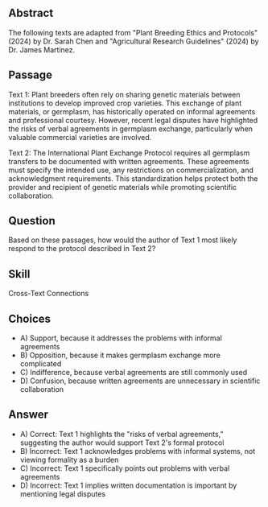 ## Abstract
The following texts are adapted from "Plant Breeding Ethics and Protocols" (2024) by Dr. Sarah Chen and "Agricultural Research Guidelines" (2024) by Dr. James Martinez.

## Passage
Text 1:
Plant breeders often rely on sharing genetic materials between institutions to develop improved crop varieties. This exchange of plant materials, or germplasm, has historically operated on informal agreements and professional courtesy. However, recent legal disputes have highlighted the risks of verbal agreements in germplasm exchange, particularly when valuable commercial varieties are involved.

Text 2:
The International Plant Exchange Protocol requires all germplasm transfers to be documented with written agreements. These agreements must specify the intended use, any restrictions on commercialization, and acknowledgment requirements. This standardization helps protect both the provider and recipient of genetic materials while promoting scientific collaboration.

## Question
Based on these passages, how would the author of Text 1 most likely respond to the protocol described in Text 2?

## Skill
Cross-Text Connections

## Choices
- A) Support, because it addresses the problems with informal agreements
- B) Opposition, because it makes germplasm exchange more complicated
- C) Indifference, because verbal agreements are still commonly used
- D) Confusion, because written agreements are unnecessary in scientific collaboration

## Answer
- A) Correct: Text 1 highlights the "risks of verbal agreements," suggesting the author would support Text 2's formal protocol
- B) Incorrect: Text 1 acknowledges problems with informal systems, not viewing formality as a burden
- C) Incorrect: Text 1 specifically points out problems with verbal agreements
- D) Incorrect: Text 1 implies written documentation is important by mentioning legal disputes